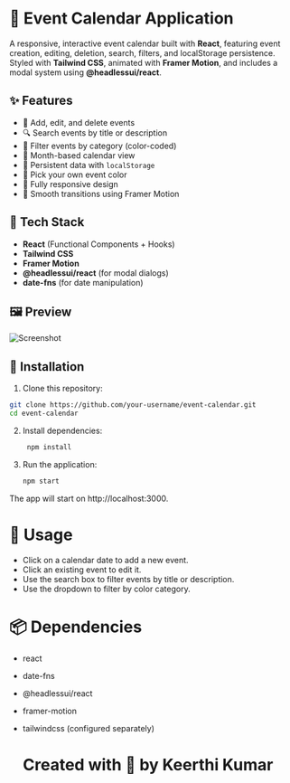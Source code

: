 # 📅 Event Calendar Application

A responsive, interactive event calendar built with **React**, featuring event creation, editing, deletion, search, filters, and localStorage persistence. Styled with **Tailwind CSS**, animated with **Framer Motion**, and includes a modal system using **@headlessui/react**.

## ✨ Features

- 📌 Add, edit, and delete events
- 🔍 Search events by title or description
- 🎨 Filter events by category (color-coded)
- 📅 Month-based calendar view
- 💾 Persistent data with `localStorage`
- 🎨 Pick your own event color
- 📱 Fully responsive design
- 🎥 Smooth transitions using Framer Motion

## 🚀 Tech Stack

- **React** (Functional Components + Hooks)
- **Tailwind CSS**
- **Framer Motion**
- **@headlessui/react** (for modal dialogs)
- **date-fns** (for date manipulation)

## 🖼️ Preview

![Screenshot](./screenshot.png) <!-- Optional: Add your own image -->

## 🔧 Installation

1. Clone this repository:

```bash
git clone https://github.com/your-username/event-calendar.git
cd event-calendar

```
2. Install dependencies:

   ```bash
    npm install
   
3. Run the application:
   ```bash
   npm start
The app will start on http://localhost:3000.

# 🧠 Usage
- Click on a calendar date to add a new event.
- Click an existing event to edit it.
- Use the search box to filter events by title or description.
- Use the dropdown to filter by color category.

# 📦 Dependencies
- react
- date-fns
- @headlessui/react
- framer-motion
- tailwindcss (configured separately)

  # Created with 💙 by Keerthi Kumar
